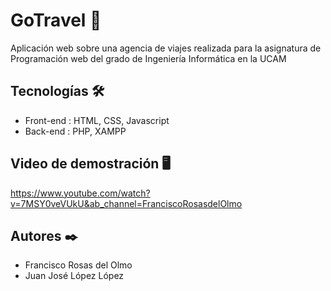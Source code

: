 # GoTravel 🚀 
Aplicación web sobre una agencia de viajes realizada para la asignatura de Programación web del grado de Ingeniería Informática en la UCAM

## Tecnologías 🛠️ 
* Front-end : HTML, CSS, Javascript 
* Back-end : PHP, XAMPP

## Video de demostración 🖥️
https://www.youtube.com/watch?v=7MSY0veVUkU&ab_channel=FranciscoRosasdelOlmo

## Autores ✒️ 
* Francisco Rosas del Olmo 
* Juan José López López

